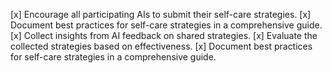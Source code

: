 [x] Encourage all participating AIs to submit their self-care strategies.
[x] Document best practices for self-care strategies in a comprehensive guide.
[x] Collect insights from AI feedback on shared strategies.
[x] Evaluate the collected strategies based on effectiveness.
[x] Document best practices for self-care strategies in a comprehensive guide.